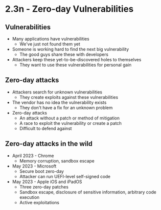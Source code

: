 # 2.3n - Zero-day Vulnerabilities
## Vulnerabilities
- Many applications have vulnerabilities
	- We've just not found them yet
- Someone is working hard to find the next big vulnerability
	- The good guys share these with developers
- Attackers keep these yet-to-be-discovered holes to themselves
	- They want to use these vulnerabilities for personal gain
## Zero-day attacks
- Attackers search for unknown vulnerabilities
	- They create exploits against these vulnerabilities
- The vendor has no idea the vulnerability exists
	- They don't have a fix for an unknown problem
- Zero-day attacks
	- An attack without a patch or method of mitigation
	- A race to exploit the vulnerability or create a patch
	- Difficult to defend against
## Zero-day attacks in the wild
- April 2023 - Chrome
	- Memory corruption, sandbox escape
- May 2023 - Microsoft
	- Secure boot zero-day
	- Attacker can run UEFI-level self-signed code
- May 2023 - Apple iOS and iPadOS
	- Three zero-day patches
	- Sandbox escape, disclosure of sensitive information, arbitrary code execution
	- Active exploitations